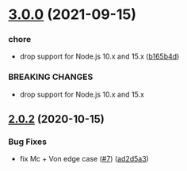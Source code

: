 # [3.0.0](https://github.com/Trott/cumberbatch-name/compare/v2.0.2...v3.0.0) (2021-09-15)


### chore

* drop support for Node.js 10.x and 15.x ([b165b4d](https://github.com/Trott/cumberbatch-name/commit/b165b4d36f84fbcce093f6c5c20b314586533152))


### BREAKING CHANGES

* drop support for Node.js 10.x and 15.x

## [2.0.2](https://github.com/Trott/cumberbatch-name/compare/v2.0.1...v2.0.2) (2020-10-15)


### Bug Fixes

* fix Mc + Von edge case ([#7](https://github.com/Trott/cumberbatch-name/issues/7)) ([ad2d5a3](https://github.com/Trott/cumberbatch-name/commit/ad2d5a349b932c59fbb12b443fe56b906e8d3145))

